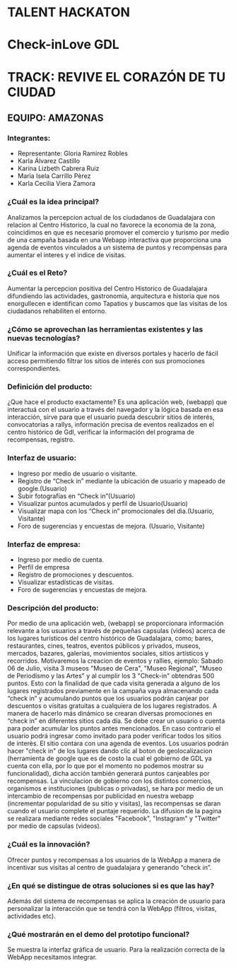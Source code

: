 # TALENT HACKATON

# Check-inLove GDL

# TRACK: REVIVE EL CORAZÓN DE TU CIUDAD

## EQUIPO: AMAZONAS

### Integrantes:
- Representante: Gloria Ramirez Robles
- Karla Álvarez Castillo
- Karina Lizbeth Cabrera Ruiz
- Marìa Isela Carrillo Pèrez
- Karla Cecilia Viera Zamora

### ¿Cuál es la idea principal?
Analizamos la percepcion actual de los ciudadanos de Guadalajara con relacion al Centro Historico, la cual no favorece la economia de la zona, coincidimos en que es necesario promover el comercio y turismo por medio de una campaña basada en una Webapp interactiva que proporciona una agenda de eventos vinculados a un sistema de puntos y recompensas para aumentar el interes y el indice de visitas.  

### ¿Cuál es el Reto?
Aumentar la percepcion positiva del Centro Historico de Guadalajara difundiendo las actividades, gastronomia, arquitectura e historia que nos enorgullecen e identifican como Tapatios y buscamos que las visitas de los ciudadanos rehabiliten el entorno.

### ¿Cómo se aprovechan las herramientas existentes y las nuevas tecnologías?
Unificar la información que existe en diversos portales y hacerlo de fácil acceso permitiendo filtrar los sitios de interés con sus promociones correspondientes.

### Definición del producto:
¿Que hace el producto exactamente?
Es una aplicación web, (webapp) que interactuá con el usuario a través del navegador y la lógica basada en esa interacción, sirve para que el usuario pueda descubrir sitios de interés,  convocatorias a rallys, información precisa de eventos realizados en el centro histórico de Gdl, verificar la información del programa de recompensas, registro.

### Interfaz de usuario:
* Ingreso por medio de usuario o visitante.
* Registro de “Check in” mediante la ubicación de usuario y mapeado de google.(Usuario)
* Subir fotografías en “Check in”(Usuario)
* Visualizar puntos acumulados y perfil de Usuario(Usuario)
* Visualizar mapa con los “Check in” promocionales del dìa.(Usuario, Visitante)
* Foro de sugerencias y encuestas de mejora. (Usuario, Visitante)

### Interfaz de empresa:
* Ingreso por medio de cuenta.
* Perfil de empresa
* Registro de promociones y descuentos.
* Visualizar estadísticas de visitas.
* Foro de sugerencias y encuestas de mejora.

### Descripción del producto:
Por medio de una aplicación web, (webapp) se proporcionara información relevante a los usuarios a través  de pequeñas capsulas (videos) acerca de los lugares turísticos del centro histórico de Guadalajara, como; bares, restaurantes, cines, teatros, eventos públicos y privados, museos, mercados, bazares, galerías, movimientos sociales, sitios artísticos y recorridos.
Motivaremos la creacion de eventos y rallies, ejemplo: Sabado 06 de Julio, visita 3 museos "Museo de Cera", "Museo Regional", "Museo de Periodismo y las Artes" y al cumplir los 3 "Check-in" obtendras 500 puntos.
Esto con la finalidad de que cada visita generada a alguno de los lugares registrados previamente en la campaña vaya almacenando cada “check in” y acumulando puntos que los usuarios podrán canjear por descuentos o visitas gratuitas a cualquiera de los lugares registrados.
A manera de hacerlo más dinámico se crearan diversas promociones en “check in” en diferentes sitios cada día.
Se debe crear un usuario o cuenta para poder acumular los puntos antes mencionados. En caso contrario el usuario podrá ingresar como invitado para poder verificar todos los sitios de interès.
El sitio contara con una agenda de eventos.
Los usuarios podrán hacer "check in" de los lugares dando clic al boton de geolocalizacion (herramienta de google que es de costo la cual el gobierno de GDL ya cuenta con ella, por lo que por el momento no podemos mostrar su funcionalidad), dicha acción también generará puntos canjeables por recompensas.
La vinculacion de gobierno con los distintos comercios, organismos e instituciones (publicas o privadas), se hara por medio de un intercambio de recompensas por publicidad en nuestra webapp (incrementar popularidad de su sitio y visitas), las recompensas se daran cuando el usuario complete el puntaje requerido.
La difusion de la pagina se realizara mediante redes sociales "Facebook", "Instagram" y "Twitter" por medio de capsulas (videos).

### ¿Cuál es la innovación?
Ofrecer puntos y recompensas a los usuarios de la WebApp a manera de incentivar sus visitas al centro de guadalajara y generando “check in”.

### ¿En qué se distingue de otras soluciones si es que las hay?
Además del sistema de recompensas se aplica la creación de usuario para personalizar la interacción que se tendrá con la WebApp (filtros, visitas, actividades etc).

### ¿Qué mostrarán en el demo del prototipo funcional?
Se muestra la interfaz gráfica de usuario. Para la realización correcta de la WebApp necesitamos integrar.
